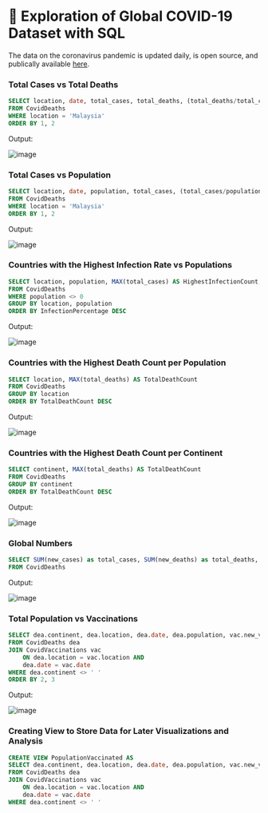 # 🦠 Exploration of Global COVID-19 Dataset with SQL
The data on the coronavirus pandemic is updated daily, is open source, and publically available [here](https://ourworldindata.org/covid-deaths).

### Total Cases vs Total Deaths
```sql
SELECT location, date, total_cases, total_deaths, (total_deaths/total_cases) * 100 AS DeathPercentage
FROM CovidDeaths
WHERE location = 'Malaysia'
ORDER BY 1, 2
```
Output:

![image](https://github.com/RyanTAnalytics/ryantang-portfolio/assets/170547496/8f721020-2b26-444e-b71f-411e40700c4f)

### Total Cases vs Population
```sql
SELECT location, date, population, total_cases, (total_cases/population) * 100 AS InfectionPercentage
FROM CovidDeaths
WHERE location = 'Malaysia'
ORDER BY 1, 2
```
Output:

![image](https://github.com/RyanTAnalytics/ryantang-portfolio/assets/170547496/ad97809f-572b-4b9b-8741-b8dda212122b)

### Countries with the Highest Infection Rate vs Populations
```sql
SELECT location, population, MAX(total_cases) AS HighestInfectionCount, MAX((total_cases/population)) * 100 AS InfectionPercentage
FROM CovidDeaths
WHERE population <> 0
GROUP BY location, population
ORDER BY InfectionPercentage DESC
```
Output:

![image](https://github.com/RyanTAnalytics/ryantang-portfolio/assets/170547496/c712d8f7-8910-40ce-8f9c-7218f449d340)

### Countries with the Highest Death Count per Population
```sql
SELECT location, MAX(total_deaths) AS TotalDeathCount
FROM CovidDeaths
GROUP BY location
ORDER BY TotalDeathCount DESC
```
Output:

![image](https://github.com/RyanTAnalytics/ryantang-portfolio/assets/170547496/0a8d9922-63b5-47f9-bf57-c76cac1f0857)

### Countries with the Highest Death Count per Continent
```sql
SELECT continent, MAX(total_deaths) AS TotalDeathCount
FROM CovidDeaths
GROUP BY continent
ORDER BY TotalDeathCount DESC
```
Output:

![image](https://github.com/RyanTAnalytics/ryantang-portfolio/assets/170547496/6cfed593-7fc8-4bc3-a5e7-09aed3267021)

### Global Numbers
```sql
SELECT SUM(new_cases) as total_cases, SUM(new_deaths) as total_deaths, (SUM(new_deaths)/SUM(new_cases))*100 as DeathPercentage
FROM CovidDeaths
```
Output:

![image](https://github.com/RyanTAnalytics/ryantang-portfolio/assets/170547496/114eb4ed-1cba-4854-8cb4-87e6b11cb75c)

### Total Population vs Vaccinations
```sql
SELECT dea.continent, dea.location, dea.date, dea.population, vac.new_vaccinations, SUM(vac.new_vaccinations) OVER (Partition by dea.location ORDER BY dea.location, dea.date) AS RollingPeopleVaccinated
FROM CovidDeaths dea
JOIN CovidVaccinations vac
	ON dea.location = vac.location AND
	dea.date = vac.date
WHERE dea.continent <> ' '
ORDER BY 2, 3
```
Output:

![image](https://github.com/RyanTAnalytics/ryantang-portfolio/assets/170547496/fce1deed-00a1-49ea-b902-26ad9cf08c72)

### Creating View to Store Data for Later Visualizations and Analysis
```sql
CREATE VIEW PopulationVaccinated AS
SELECT dea.continent, dea.location, dea.date, dea.population, vac.new_vaccinations, SUM(vac.new_vaccinations) OVER (Partition by dea.location ORDER BY dea.location, dea.date) AS RollingPeopleVaccinated
FROM CovidDeaths dea
JOIN CovidVaccinations vac
	ON dea.location = vac.location AND
	dea.date = vac.date
WHERE dea.continent <> ' '
```



